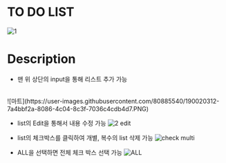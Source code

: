 # TO DO LIST


![1](https://user-images.githubusercontent.com/80885540/190019347-66664ff7-f8b2-4d69-a0fc-ec37534d9dee.PNG)

# Description
- 맨 위 상단의 input을 통해 리스트 추가 가능
<br/>
![마트](https://user-images.githubusercontent.com/80885540/190020312-7a4bbf2a-8086-4c04-8c3f-7036c4cdb4d7.PNG)


- list의 Edit을 통해서 내용 수정 가능
![2 edit](https://user-images.githubusercontent.com/80885540/190020334-242645b6-ce4b-452e-a5c7-09cb6876a90a.PNG)


- list의 체크박스를 클릭하여 개별, 복수의 list 삭제 가능 
![check multi](https://user-images.githubusercontent.com/80885540/190020366-e89adc51-270e-44e6-bf43-6ef1341c3ea5.PNG)


- ALL을 선택하면 전체 체크 박스 선택 가능
![ALL](https://user-images.githubusercontent.com/80885540/190020405-d03f9fbf-ad43-4a27-a715-df81dfa0981a.PNG)
